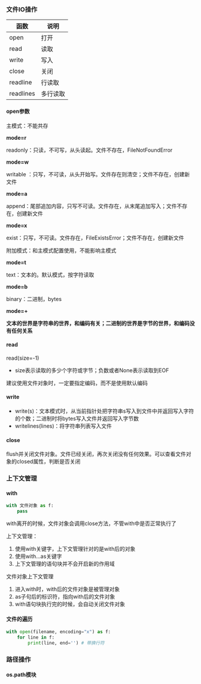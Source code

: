 ### 文件IO操作

| 函数      | 说明     |
| --------- | -------- |
| open      | 打开     |
| read      | 读取     |
| write     | 写入     |
| close     | 关闭     |
| readline  | 行读取   |
| readlines | 多行读取 |

#### open参数

主模式：不能共存

**mode=r**

readonly：只读，不可写，从头读起。文件不存在，FileNotFoundError

**mode=w**

writable ：只写，不可读，从头开始写。文件存在则清空；文件不存在，创建新文件

**mode=a**

append：尾部追加内容，只写不可读。文件存在，从末尾追加写入；文件不存在，创建新文件

**mode=x**

exist：只写，不可读。文件存在，FileExistsError；文件不存在，创建新文件

附加模式：和主模式配置使用，不能影响主模式

**mode=t**

text：文本的。默认模式，按字符读取

**mode=b**

binary：二进制，bytes

**mode=+**



**文本的世界是字符串的世界，和编码有关；二进制的世界是字节的世界，和编码没有任何关系**

#### read

read(size=-1)

* size表示读取的多少个字符或字节；负数或者None表示读取到EOF

建议使用文件对象时，一定要指定编码，而不是使用默认编码

#### write

* write(s)：文本模式时，从当前指针处把字符串s写入到文件中并返回写入字符的个数；二进制时将bytes写入文件并返回写入字节数
* writelines(lines)：将字符串列表写入文件

#### close

flush并关闭文件对象。文件已经关闭，再次关闭没有任何效果。可以查看文件对象的closed属性，判断是否关闭

### 上下文管理

#### with

```python
with 文件对象 as f:
	pass
```

with离开的时候，文件对象会调用close方法，不管with中是否正常执行了

上下文管理：

1. 使用with关键字，上下文管理针对的是with后的对象
2. 使用with...as关键字
3. 上下文管理的语句块并不会开启新的作用域

文件对象上下文管理

1. 进入with时，with后的文件对象是被管理对象
2. as子句后的标识符，指向with后的文件对象
3. with语句块执行完的时候，会自动关闭文件对象

#### 文件的遍历

```python
with open(filename, encoding="x") as f:
    for line in f:
        print(line, end='') # 带换行符
```

### 路径操作

#### os.path模块


